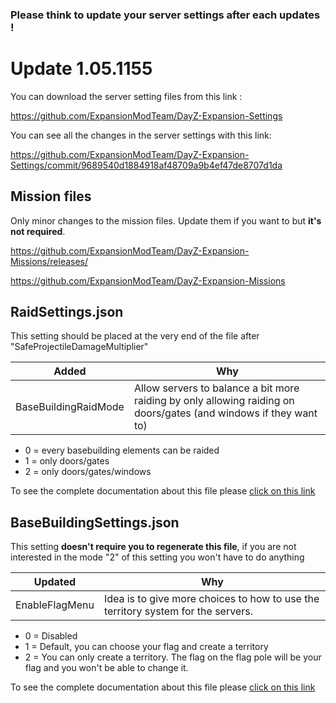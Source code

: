 ### Please think to update your server settings after each updates !

# Update 1.05.1155

You can download the server setting files from this link : 

https://github.com/ExpansionModTeam/DayZ-Expansion-Settings

You can see all the changes in the server settings with this link: 

https://github.com/ExpansionModTeam/DayZ-Expansion-Settings/commit/9689540d1884918af48709a9b4ef47de8707d1da

## Mission files

Only minor changes to the mission files. Update them if you want to but **it's not required**.

https://github.com/ExpansionModTeam/DayZ-Expansion-Missions/releases/

https://github.com/ExpansionModTeam/DayZ-Expansion-Missions

## RaidSettings.json

This setting should be placed at the very end of the file after "SafeProjectileDamageMultiplier"

| Added| Why |
|---|---|
| BaseBuildingRaidMode | Allow servers to balance a bit more raiding by only allowing raiding on doors/gates (and windows if they want to) |

- 0 = every basebuilding elements can be raided
- 1 = only doors/gates
- 2 = only doors/gates/windows

To see the complete documentation about this file please [click on this link](https://github.com/salutesh/DayZ-Expansion-Scripts/wiki/%5BServer-Hosting%5D-RaidSettings)

## BaseBuildingSettings.json

This setting **doesn't require you to regenerate this file**, if you are not interested in the mode "2" of this setting you won't have to do anything

| Updated | Why |
|---|---|
| EnableFlagMenu | Idea is to give more choices to how to use the territory system for the servers. |

- 0 = Disabled
- 1 = Default, you can choose your flag and create a territory
- 2 = You can only create a territory. The flag on the flag pole will be your flag and you won't be able to change it.

To see the complete documentation about this file please [click on this link](https://github.com/salutesh/DayZ-Expansion-Scripts/wiki/%5BServer-Hosting%5D-BaseBuildingSettings)